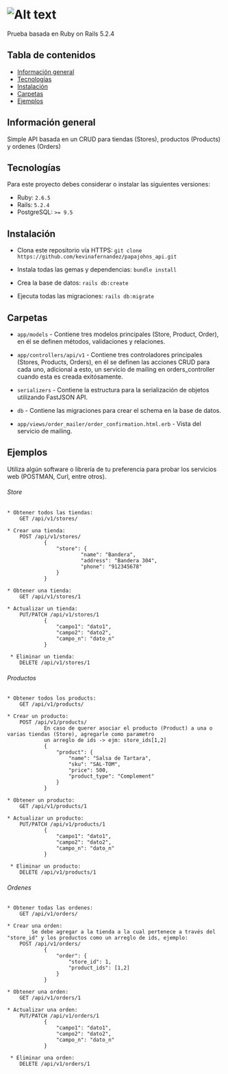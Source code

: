 # ![Alt text](https://www.pikpng.com/transpng/JbmRwm/ "Papa Johns Test")

Prueba basada en Ruby on Rails 5.2.4

## Tabla de contenidos
* [Información general](#información-general)
* [Tecnologías](#tecnologías)
* [Instalación](#instalación) 
* [Carpetas](#carpetas)
* [Ejemplos](#ejemplos)

## Información general
Simple API basada en un CRUD para tiendas (Stores), productos (Products) y ordenes (Orders)

## Tecnologías
Para este proyecto debes considerar o instalar las siguientes versiones:
  * Ruby: `2.6.5`
  * Rails: `5.2.4`
  * PostgreSQL: `>= 9.5`

## Instalación
* Clona este repositorio vía HTTPS: `git clone https://github.com/kevinafernandez/papajohns_api.git`

* Instala todas las gemas y dependencias: `bundle install`

* Crea la base de datos: `rails db:create`

* Ejecuta todas las migraciones: `rails db:migrate`


## Carpetas

* `app/models` - Contiene tres modelos principales (Store, Product, Order), en él se definen métodos, validaciones y relaciones.

* `app/controllers/api/v1` - Contiene tres controladores principales (Stores, Products, Orders), en él se definen las acciones CRUD para cada uno, adicional a esto, un servicio de mailing en orders_controller cuando esta es creada exitósamente.

* `serializers` - Contiene la estructura para la serialización de objetos utilizando FastJSON API.

* `db` - Contiene las migraciones para crear el schema en la base de datos.

* `app/views/order_mailer/order_confirmation.html.erb` - Vista del servicio de mailing.

## Ejemplos

Utiliza algún software o librería de tu preferencia para probar los servicios web (POSTMAN, Curl, entre otros).

###### Store
```
* Obtener todos las tiendas:
    GET /api/v1/stores/

* Crear una tienda:
    POST /api/v1/stores/
			{
				"store": {
						"name": "Bandera",
						"address": "Bandera 304",
						"phone": "912345678"
				}
			}

* Obtener una tienda:    
    GET /api/v1/stores/1

* Actualizar un tienda:
    PUT/PATCH /api/v1/stores/1
			{
				"campo1": "dato1",
				"campo2": "dato2",
				"campo_n": "dato_n"
			}

 * Eliminar un tienda:
    DELETE /api/v1/stores/1
```

###### Productos
```
* Obtener todos los products:
    GET /api/v1/products/

* Crear un producto:
    POST /api/v1/products/
			En caso de querer asociar el producto (Product) a una o varias tiendas (Store), agregarle como parametro
			un arreglo de ids -> ejm: store_ids[1,2]
			{
				"product": {
					"name": "Salsa de Tartara",
					"sku": "SAL-TOM",
					"price": 500,
					"product_type": "Complement"
				}
			}

* Obtener un producto:    
    GET /api/v1/products/1

* Actualizar un producto:
    PUT/PATCH /api/v1/products/1
			{
				"campo1": "dato1",
				"campo2": "dato2",
				"campo_n": "dato_n"
			}

 * Eliminar un producto:
    DELETE /api/v1/products/1
```

###### Ordenes
```
* Obtener todas las ordenes:
    GET /api/v1/orders/

* Crear una orden:
		Se debe agregar a la tienda a la cual pertenece a través del "store_id" y los productos como un arreglo de ids, ejemplo:
    POST /api/v1/orders/
			{
				"order": {
					"store_id": 1,
					"product_ids": [1,2]
				}
			}

* Obtener una orden:    
    GET /api/v1/orders/1

* Actualizar una orden:
    PUT/PATCH /api/v1/orders/1
			{
				"campo1": "dato1",
				"campo2": "dato2",
				"campo_n": "dato_n"
			}

 * Eliminar una orden:
    DELETE /api/v1/orders/1
```